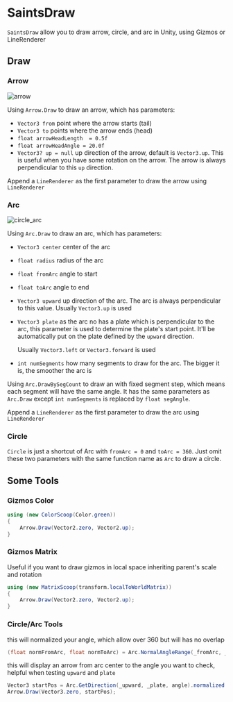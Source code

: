 # SaintsDraw #

`SaintsDraw` allow you to draw arrow, circle, and arc in Unity, using Gizmos or LineRenderer

## Draw ##

### Arrow ###

![arrow](https://github.com/TylerTemp/SaintsDraw/assets/6391063/603ec523-98de-45b0-87a6-50761a3d5a8c)

Using `Arrow.Draw` to draw an arrow, which has parameters:

*   `Vector3 from` point where the arrow starts (tail)
*   `Vector3 to` points where the arrow ends (head)
*   `float arrowHeadLength  = 0.5f`
*   `float arrowHeadAngle = 20.0f`
*   `Vector3? up = null` up direction of the arrow, default is `Vector3.up`. This is useful when you have some rotation on the arrow. The arrow is always perpendicular to this `up` direction.

Append a `LineRenderer` as the first parameter to draw the arrow using `LineRenderer`

### Arc ###

![circle_arc](https://github.com/TylerTemp/SaintsDraw/assets/6391063/bb6ca2e8-cb52-405c-954a-c31773c0a629)


Using `Arc.Draw` to draw an arc, which has parameters:

*   `Vector3 center` center of the arc
*   `float radius` radius of the arc
*   `float fromArc` angle to start
*   `float toArc` angle to end
*   `Vector3 upward` up direction of the arc. The arc is always perpendicular to this value. Usually `Vector3.up` is used
*   `Vector3 plate` as the arc no has a plate which is perpendicular to the arc, this parameter is used to determine the plate's start point. It'll be automatically put on the plate defined by the `upward` direction.

    Usually `Vector3.left` or `Vector3.forward` is used

*   `int numSegments` how many segments to draw for the arc. The bigger it is, the smoother the arc is

Using `Arc.DrawBySegCount` to draw an with fixed segment step, which means each segment will have the same angle. It has the same parameters as `Arc.Draw` except `int numSegments` is replaced by `float segAngle`.


Append a `LineRenderer` as the first parameter to draw the arc using `LineRenderer`

### Circle ###

`Circle` is just a shortcut of Arc with `fromArc = 0` and `toArc = 360`. Just omit these two parameters with the same function name as `Arc` to draw a circle.


## Some Tools ##

### Gizmos Color ###

```csharp
using (new ColorScoop(Color.green))
{
    Arrow.Draw(Vector2.zero, Vector2.up);
}
```

### Gizmos Matrix ###

Useful if you want to draw gizmos in local space inheriting parent's scale and rotation

```csharp
using (new MatrixScoop(transform.localToWorldMatrix))
{
    Arrow.Draw(Vector2.zero, Vector2.up);
}
```

### Circle/Arc Tools ###


this will normalized your angle, which allow over 360 but will has no overlap

```csharp
(float normFromArc, float normToArc) = Arc.NormalAngleRange(_fromArc, _toArc);
```

this will display an arrow from arc center to the angle you want to check, helpful when testing `upward` and `plate`

```csharp
Vector3 startPos = Arc.GetDirection(_upward, _plate, angle).normalized * _arcRadis;
Arrow.Draw(Vector3.zero, startPos);
```
